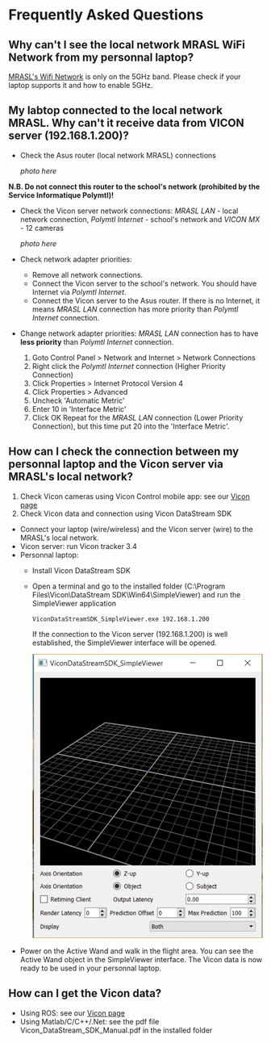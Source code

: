 # Frequently Asked Questions

## Why can't I see the local network MRASL WiFi Network from my personnal laptop?
[MRASL's Wifi Network](/Equipment/Networking/WiFi.md) is only on the 5GHz band. Please check if your laptop supports it and how to enable 5GHz.

## My labtop connected to the local network MRASL. Why can't it receive data from VICON server (192.168.1.200)?
  * Check the Asus router (local network MRASL) connections

    *photo here*

  **N.B. Do not connect this router to the school's network (prohibited by the Service Informatique Polymtl)!**

  * Check the Vicon server network connections: *MRASL LAN* - local network connection, *Polymtl Internet* - school's network and *VICON MX* - 12 cameras

    *photo here*

  * Check network adapter priorities:
    * Remove all network connections.
    * Connect the Vicon server to the school's network. You should have Internet via *Polymtl Internet*.
    * Connect the Vicon server to the Asus router. If there is no Internet, it means *MRASL LAN* connection has more priority than *Polymtl Internet* connection.

  * Change network adapter priorities: *MRASL LAN* connection has to have **less priority** than *Polymtl Internet* connection.
    1. Goto Control Panel > Network and Internet > Network Connections
    2. Right click the *Polymtl Internet* connection (Higher Priority Connection)
    3. Click Properties > Internet Protocol Version 4
    4. Click Properties > Advanced
    5. Uncheck 'Automatic Metric'
    6. Enter 10 in 'Interface Metric'
    7. Click OK
    Repeat for the *MRASL LAN* connection (Lower Priority Connection), but this time put 20 into the 'Interface Metric'.

## How can I check the connection between my personnal laptop and the Vicon server via MRASL's local network?
1. Check Vicon cameras using Vicon Control mobile app: see our [Vicon page](/Equipment/Vicon/Calibration.md)
2. Check Vicon data and connection using Vicon DataStream SDK
  * Connect your laptop (wire/wireless) and the Vicon server (wire) to the MRASL's local network.
  * Vicon server: run Vicon tracker 3.4
  * Personnal laptop:
    * Install Vicon DataStream SDK
    * Open a terminal and go to the installed folder (C:\Program Files\Vicon\DataStream SDK\Win64\SimpleViewer) and run the SimpleViewer application
      ```      
      ViconDataStreamSDK_SimpleViewer.exe 192.168.1.200
      ```
      If the connection to the Vicon server (192.168.1.200) is well established,  the SimpleViewer interface will be opened.

      ![](/assets/ViconSDK.png)   
  * Power on the Active Wand and walk in the flight area. You can see the Active Wand object in the SimpleViewer interface. The Vicon data is now ready to be used in your personnal laptop.

## How can I get the Vicon data?
  * Using ROS: see our [Vicon page](/Equipment/Vicon/Usage.md)
  * Using Matlab/C/C++/.Net: see the pdf file Vicon_DataStream_SDK_Manual.pdf in the installed folder

